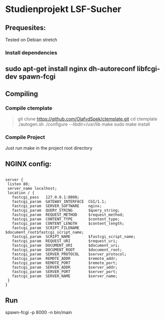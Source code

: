 # Studienprojekt LSF-Sucher

## Prequesites:
Tested on Debian stretch

### Install dependencies

  sudo apt-get install nginx dh-autoreconf libfcgi-dev spawn-fcgi
  -
## Compiling

### Compile ctemplate
> git clone https://github.com/OlafvdSpek/ctemplate.git
> cd ctemplate
> ./autogen.sh
> ./configure --libdir=/usr/lib
> make
> sudo make install

### Compile Project
Just run make in the project root directory

## NGINX config:

```

server {
 listen 80;
 server_name localhost;
 location / {
   fastcgi_pass   127.0.0.1:8000;
   fastcgi_param  GATEWAY_INTERFACE  CGI/1.1;
   fastcgi_param  SERVER_SOFTWARE    nginx;
   fastcgi_param  QUERY_STRING       $query_string;
   fastcgi_param  REQUEST_METHOD     $request_method;
   fastcgi_param  CONTENT_TYPE       $content_type;
   fastcgi_param  CONTENT_LENGTH     $content_length;
   fastcgi_param  SCRIPT_FILENAME    $document_root$fastcgi_script_name;
   fastcgi_param  SCRIPT_NAME        $fastcgi_script_name;
   fastcgi_param  REQUEST_URI        $request_uri;
   fastcgi_param  DOCUMENT_URI       $document_uri;
   fastcgi_param  DOCUMENT_ROOT      $document_root;
   fastcgi_param  SERVER_PROTOCOL    $server_protocol;
   fastcgi_param  REMOTE_ADDR        $remote_addr;
   fastcgi_param  REMOTE_PORT        $remote_port;
   fastcgi_param  SERVER_ADDR        $server_addr;
   fastcgi_param  SERVER_PORT        $server_port;
   fastcgi_param  SERVER_NAME        $server_name;
 }
}
```
## Run

spawn-fcgi -p 8000 -n bin/main
